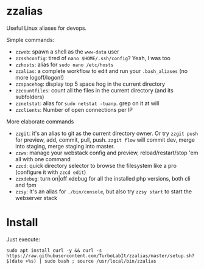 # zzalias
Useful Linux aliases for devops.


Simple commands:

* `zzweb`: spawn a shell as the `www-data` user
* `zzsshconfig`: tired of `nano $HOME/.ssh/config`? Yeah, I was too
* `zzhosts`: alias for `sudo nano /etc/hosts`
* `zzalias`: a complete workflow to edit and run your `.bash_aliases` (no more logoff/logon!)
* `zzspacehog`: display top 5 space hog in the current directory
* `zzcountfiles`: count all the files in the current directory (and its subfolders)
* `zznetstat`: alias for `sudo netstat -tuanp`. grep on it at will
* `zzclients`: Number of open connections per IP


More elaborate commands

* `zzgit`: it's an alias to git as the current directory owner. Or try `zzgit push` for preview, add, commit, pull, push. `zzgit flow` will commit dev, merge into staging, merge staging into master.
* `zzws`: manage your webstack config and preview, reload/restart/stop 'em all with one command
* `zzcd`: quick directory selector to browse the filesystem like a pro (configure it with `zzcd edit`)
* `zzxdebug`: turn on|off xdebug for all the installed php versions, both cli and fpm
* `zzsy`: It's an alias for `./bin/console`, but also try `zzsy start` to start the webserver stack


# Install
Just execute:

```shell
sudo apt install curl -y && curl -s https://raw.githubusercontent.com/TurboLabIt/zzalias/master/setup.sh?$(date +%s) | sudo bash ; source /usr/local/bin/zzalias

```


